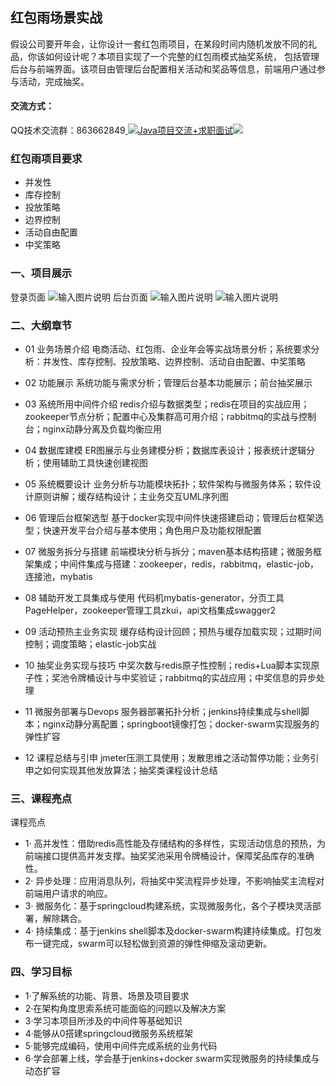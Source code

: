 ## 红包雨场景实战
假设公司要开年会，让你设计一套红包雨项目，在某段时间内随机发放不同的礼品，你该如何设计呢？本项目实现了一个完整的红包雨模式抽奖系统，
包括管理后台与前端界面。该项目由管理后台配置相关活动和奖品等信息，前端用户通过参与活动，完成抽奖。​

#### 交流方式：
QQ技术交流群：863662849<a target="_blank" href="https://qm.qq.com/cgi-bin/qm/qr?k=9yLlyD1dRBL97xmBKw43zRt0-6xg8ohb&jump_from=webapi">
<img border="0" src="//pub.idqqimg.com/wpa/images/group.png" alt="Java项目交流+求职面试" title="Java项目交流+求职面试"></a><a target="_blank" href="http://mail.qq.com/cgi-bin/qm_share?t=qm_mailme&email=f0hLSE9OTkdHTT8ODlEcEBI" style="text-decoration:none;"><img src="http://rescdn.qqmail.com/zh_CN/htmledition/images/function/qm_open/ico_mailme_02.png"/></a>

### 红包雨项目要求
- 并发性
- 库存控制
- 投放策略
- 边界控制
- 活动自由配置
- 中奖策略

### 一、项目展示
登录页面
![输入图片说明](https://images.gitee.com/uploads/images/2020/0811/152144_1eff802c_800553.png "屏幕截图.png")
后台页面
![输入图片说明](https://images.gitee.com/uploads/images/2020/0811/152255_1abbac05_800553.png "屏幕截图.png")
![输入图片说明](https://images.gitee.com/uploads/images/2020/0811/152234_3627eff1_800553.png "屏幕截图.png")	

### 二、大纲章节
- 01 业务场景介绍
电商活动、红包雨、企业年会等实战场景分析；系统要求分析：并发性、库存控制、投放策略、边界控制、活动自由配置、中奖策略

- 02 功能展示
系统功能与需求分析；管理后台基本功能展示；前台抽奖展示

- 03 系统所用中间件介绍
redis介绍与数据类型；redis在项目的实战应用；zookeeper节点分析；配置中心及集群高可用介绍；rabbitmq的实战与控制台；nginx动静分离及负载均衡应用
			 
- 04 数据库建模
ER图展示与业务建模分析；数据库表设计；报表统计逻辑分析；使用辅助工具快速创建视图

- 05 系统概要设计
业务分析与功能模块拓扑；软件架构与微服务体系；软件设计原则讲解；缓存结构设计；主业务交互UML序列图
			 
- 06 管理后台框架选型
基于docker实现中间件快速搭建启动；管理后台框架选型；快速开发平台介绍与基本使用；角色用户及功能权限配置

- 07 微服务拆分与搭建
前端模块分析与拆分；maven基本结构搭建；微服务框架集成；中间件集成与搭建：zookeeper，redis，rabbitmq，elastic-job，连接池，mybatis

- 08 辅助开发工具集成与使用
代码机mybatis-generator，分页工具PageHelper，zookeeper管理工具zkui，api文档集成swagger2

- 09 活动预热主业务实现
缓存结构设计回顾；预热与缓存加载实现；过期时间控制；调度策略；elastic-job实战

- 10 抽奖业务实现与技巧
中奖次数与redis原子性控制；redis+Lua脚本实现原子性；奖池令牌桶设计与中奖验证；rabbitmq的实战应用；中奖信息的异步处理

- 11 微服务部署与Devops
服务器部署拓扑分析；jenkins持续集成与shell脚本；nginx动静分离配置；springboot镜像打包；docker-swarm实现服务的弹性扩容

- 12 课程总结与引申
jmeter压测工具使用；发散思维之活动暂停功能；业务引申之如何实现其他发放算法；抽奖类课程设计总结

### 三、课程亮点
课程亮点
- 1· 高并发性：借助redis高性能及存储结构的多样性，实现活动信息的预热，为前端接口提供高并发支撑。抽奖奖池采用令牌桶设计，保障奖品库存的准确性。
- 2· 异步处理：应用消息队列，将抽奖中奖流程异步处理，不影响抽奖主流程对前端用户请求的响应。
- 3· 微服务化：基于springcloud构建系统，实现微服务化，各个子模块灵活部署，解除耦合。
- 4· 持续集成：基于jenkins shell脚本及docker-swarm构建持续集成。打包发布一键完成，swarm可以轻松做到资源的弹性伸缩及滚动更新。

### 四、学习目标
- 1·了解系统的功能、背景、场景及项目要求
- 2·在架构角度思索系统可能面临的问题以及解决方案
- 3·学习本项目所涉及的中间件等基础知识
- 4·能够从0搭建springcloud微服务系统框架
- 5·能够完成编码，使用中间件完成系统的业务代码
- 6·学会部署上线，学会基于jenkins+docker swarm实现微服务的持续集成与动态扩容
